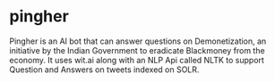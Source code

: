 # pingher
Pingher is an AI bot that can answer questions on Demonetization, an initiative by the Indian Government to eradicate Blackmoney from the economy. It uses wit.ai along with an NLP Api called NLTK to support Question and Answers on tweets indexed on SOLR.
